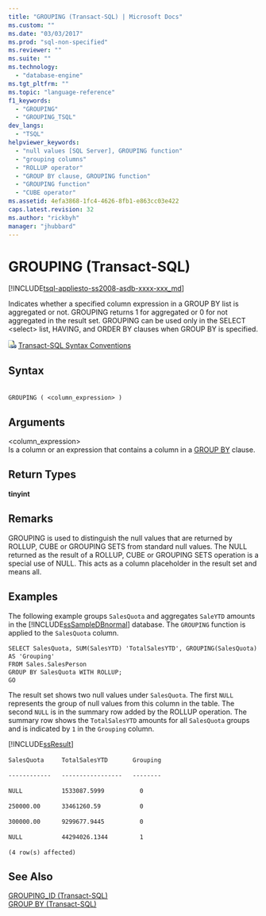 ```yaml
---
title: "GROUPING (Transact-SQL) | Microsoft Docs"
ms.custom: ""
ms.date: "03/03/2017"
ms.prod: "sql-non-specified"
ms.reviewer: ""
ms.suite: ""
ms.technology: 
  - "database-engine"
ms.tgt_pltfrm: ""
ms.topic: "language-reference"
f1_keywords: 
  - "GROUPING"
  - "GROUPING_TSQL"
dev_langs: 
  - "TSQL"
helpviewer_keywords: 
  - "null values [SQL Server], GROUPING function"
  - "grouping columns"
  - "ROLLUP operator"
  - "GROUP BY clause, GROUPING function"
  - "GROUPING function"
  - "CUBE operator"
ms.assetid: 4efa3868-1fc4-4626-8fb1-e863cc03e422
caps.latest.revision: 32
ms.author: "rickbyh"
manager: "jhubbard"
---
```

# GROUPING (Transact-SQL)
[!INCLUDE[tsql-appliesto-ss2008-asdb-xxxx-xxx_md](../../relational-databases/import-export/includes/tsql-appliesto-ss2008-asdb-xxxx-xxx-md.md)]

  Indicates whether a specified column expression in a GROUP BY list is aggregated or not. GROUPING returns 1 for aggregated or 0 for not aggregated in the result set. GROUPING can be used only in the SELECT \<select> list, HAVING, and ORDER BY clauses when GROUP BY is specified.  
  
 ![Topic link icon](../../a9notintoc/media/topic-link.gif "Topic link icon") [Transact-SQL Syntax Conventions](../../t-sql/language-elements/transact-sql-syntax-conventions-transact-sql.md)  
  
## Syntax  
  
```  
  
GROUPING ( <column_expression> )  
```  
  
## Arguments  
 <column_expression>  
 Is a column or an expression that contains a column in a [GROUP BY](../../t-sql/queries/select-group-by-transact-sql.md) clause.  
  
## Return Types  
 **tinyint**  
  
## Remarks  
 GROUPING is used to distinguish the null values that are returned by ROLLUP, CUBE or GROUPING SETS from standard null values. The NULL returned as the result of a ROLLUP, CUBE or GROUPING SETS operation is a special use of NULL. This acts as a column placeholder in the result set and means all.  
  
## Examples  
 The following example groups `SalesQuota` and aggregates `SaleYTD` amounts in the [!INCLUDE[ssSampleDBnormal](../../a9notintoc/includes/sssampledbnormal-md.md)] database. The `GROUPING` function is applied to the `SalesQuota` column.  
  
```  
SELECT SalesQuota, SUM(SalesYTD) 'TotalSalesYTD', GROUPING(SalesQuota) AS 'Grouping'  
FROM Sales.SalesPerson  
GROUP BY SalesQuota WITH ROLLUP;  
GO  
```  
  
 The result set shows two null values under `SalesQuota`. The first `NULL` represents the group of null values from this column in the table. The second `NULL` is in the summary row added by the ROLLUP operation. The summary row shows the `TotalSalesYTD` amounts for all `SalesQuota` groups and is indicated by `1` in the `Grouping` column.  
  
 [!INCLUDE[ssResult](../../relational-databases/includes/ssresult-md.md)]  
  
 `SalesQuota     TotalSalesYTD       Grouping`  
  
 `------------   -----------------   --------`  
  
 `NULL           1533087.5999          0`  
  
 `250000.00      33461260.59           0`  
  
 `300000.00      9299677.9445          0`  
  
 `NULL           44294026.1344         1`  
  
 `(4 row(s) affected)`  
  
## See Also  
 [GROUPING_ID &#40;Transact-SQL&#41;](../../t-sql/functions/grouping-id-transact-sql.md)   
 [GROUP BY &#40;Transact-SQL&#41;](../../t-sql/queries/select-group-by-transact-sql.md)  
  
  